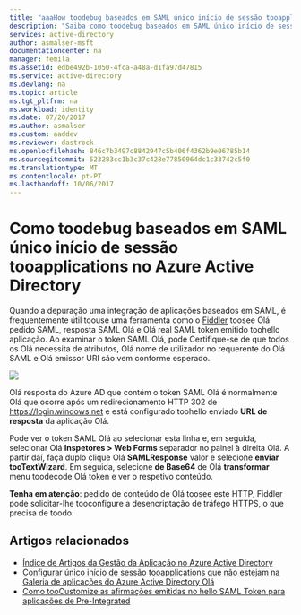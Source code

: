 ```yaml
---
title: "aaaHow toodebug baseados em SAML único início de sessão tooapplications no Azure Active Directory | Microsoft Docs"
description: "Saiba como toodebug baseados em SAML único início de sessão tooapplications no Azure Active Directory "
services: active-directory
author: asmalser-msft
documentationcenter: na
manager: femila
ms.assetid: edbe492b-1050-4fca-a48a-d1fa97d47815
ms.service: active-directory
ms.devlang: na
ms.topic: article
ms.tgt_pltfrm: na
ms.workload: identity
ms.date: 07/20/2017
ms.author: asmalser
ms.custom: aaddev
ms.reviewer: dastrock
ms.openlocfilehash: 846c7b3497c8842947c5b406f4362b9e06785b14
ms.sourcegitcommit: 523283cc1b3c37c428e77850964dc1c33742c5f0
ms.translationtype: MT
ms.contentlocale: pt-PT
ms.lasthandoff: 10/06/2017
---
```

# <a name="how-toodebug-saml-based-single-sign-on-tooapplications-in-azure-active-directory"></a>Como toodebug baseados em SAML único início de sessão tooapplications no Azure Active Directory
Quando a depuração uma integração de aplicações baseados em SAML, é frequentemente útil toouse uma ferramenta como o [Fiddler](http://www.telerik.com/fiddler) toosee Olá pedido SAML, resposta SAML Olá e Olá real SAML token emitido toohello aplicação. Ao examinar o token SAML Olá, pode Certifique-se de que todos os Olá necessita de atributos, Olá nome de utilizador no requerente do Olá SAML e Olá emissor URI são vem conforme esperado.

![][1]

Olá resposta do Azure AD que contém o token SAML Olá é normalmente Olá que ocorre após um redirecionamento HTTP 302 de https://login.windows.net e está configurado toohello enviado **URL de resposta** da aplicação Olá. 

Pode ver o token SAML Olá ao selecionar esta linha e, em seguida, selecionar Olá **Inspetores > Web Forms** separador no painel à direita Olá. A partir daí, faça duplo clique Olá **SAMLResponse** valor e selecione **enviar tooTextWizard**. Em seguida, selecione **de Base64** de Olá **transformar** menu toodecode Olá token e ver o respetivo conteúdo.

**Tenha em atenção**: pedido de conteúdo de Olá toosee este HTTP, Fiddler pode solicitar-lhe tooconfigure a desencriptação de tráfego HTTPS, o que precisa de toodo.

## <a name="related-articles"></a>Artigos relacionados
* [Índice de Artigos da Gestão da Aplicação no Azure Active Directory](../active-directory-apps-index.md)
* [Configurar único início de sessão tooapplications que não estejam na Galeria de aplicações do Azure Active Directory Olá](../active-directory-saas-custom-apps.md)
* [Como tooCustomize as afirmações emitidas no hello SAML Token para aplicações de Pre-Integrated](active-directory-saml-claims-customization.md)

<!--Image references-->
[1]: ../media/active-directory-saml-debugging/fiddler.png
